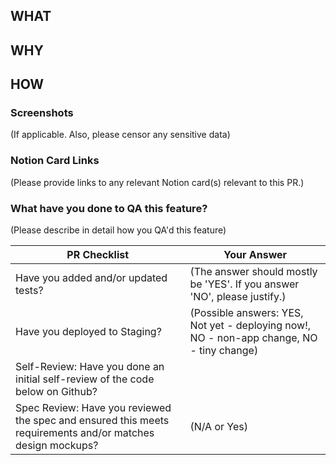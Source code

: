 ## WHAT

## WHY

## HOW

### Screenshots
(If applicable. Also, please censor any sensitive data)

### Notion Card Links
(Please provide links to any relevant Notion card(s) relevant to this PR.)

### What have you done to QA this feature?
(Please describe in detail how you QA'd this feature)

PR Checklist | Your Answer
------------ | -------------
Have you added and/or updated tests? |  (The answer should mostly be 'YES'. If you answer 'NO', please justify.)
Have you deployed to Staging? | (Possible answers: YES, Not yet - deploying now!, NO - non-app change, NO - tiny change)
Self-Review: Have you done an initial self-review of the code below on Github? |
Spec Review: Have you reviewed the spec and ensured this meets requirements and/or matches design mockups? | (N/A or Yes)
